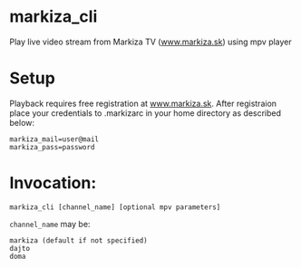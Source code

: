 # markiza_cli

Play live video stream from Markiza TV (www.markiza.sk) using mpv player

# Setup

Playback requires free registration at www.markiza.sk. After registraion place your credentials
to .markizarc in your home directory as described below:

```
markiza_mail=user@mail
markiza_pass=password
```

# Invocation:
```
markiza_cli [channel_name] [optional mpv parameters]
```
 
`channel_name` may be:
 ```
 markiza (default if not specified)
 dajto
 doma
 ```
